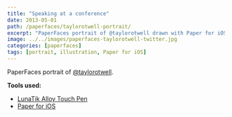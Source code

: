 ```yaml
---
title: "Speaking at a conference"
date: 2013-05-01
path: /paperfaces/taylorotwell-portrait/
excerpt: "PaperFaces portrait of @taylorotwell drawn with Paper for iOS on an iPad."
image: ../../images/paperfaces-taylorotwell-twitter.jpg
categories: [paperfaces]
tags: [portrait, illustration, Paper for iOS]
---
```


PaperFaces portrait of [@taylorotwell](https://twitter.com/taylorotwell).

**Tools used:**

- [LunaTik Alloy Touch Pen](https://www.amazon.com/gp/product/B00821TR7G/ref=as_li_ss_tl?ie=UTF8&tag=mademist-20&linkCode=as2&camp=1789&creative=390957&creativeASIN=B00821TR7G)
- [Paper for iOS](https://paper.bywetransfer.com/)

